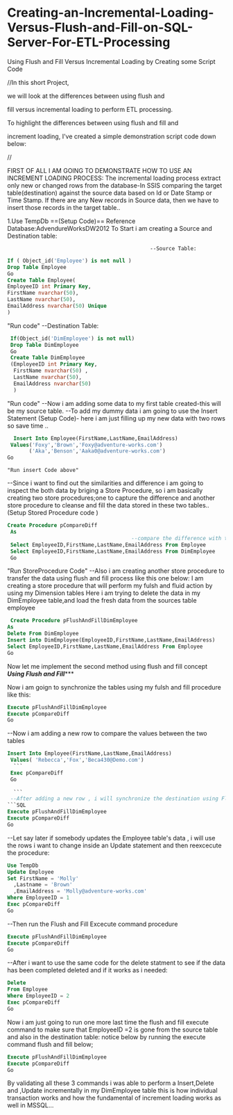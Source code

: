 # Creating-an-Incremental-Loading-Versus-Flush-and-Fill-on-SQL-Server-For-ETL-Processing
Using Flush and Fill Versus Incremental Loading by Creating some Script Code

//In this short Project,

we will look at the differences between using flush and

fill versus incremental loading to perform ETL processing.

To highlight the differences between using flush and fill and

increment loading, I've created a simple demonstration script code down below:

//

FIRST OF ALL I AM GOING TO DEMONSTRATE HOW TO USE AN INCREMENT LOADING PROCESS: 
The incremental loading process extract only new or changed rows from the database-In SSIS
comparing the target table(destination) against the source data based on Id or Date Stamp or Time Stamp. If there are any New records in Source data, then we have to insert those records in the target table..


1.Use TempDb
==(Setup Code)== Reference Database:AdvendureWorksDW2012
To Start i am  creating a Source and Destination table:

                                                  --Source Table: 
```SQL
If ( Object_id('Employee') is not null )
Drop Table Employee
Go
Create Table Employee(
EmployeeID int Primary Key,
FirstName nvarchar(50),
LastName nvarchar(50),
EmailAddress nvarchar(50) Unique
)
```
"Run code"
                                                    --Destination Table:

```SQL 
 If(Object_id('DimEmployee') is not null)
 Drop Table DimEmployee
 Go
 Create Table DimEmployee
 (EmployeeID int Primary Key,
  FirstName nvarchar(50) ,
  LastName nvarchar(50),
  EmailAddress nvarchar(50)
  )
  ```
                 
"Run code"
--Now i am adding some data to my first table created-this will be my source table.
--To add my dummy data i am going to use the Insert Statement 
(Setup Code)- here i am just filling up my new data with two rows so save time ..

  
  ```SQL
    Insert Into Employee(FirstName,LastName,EmailAddress)
   Values('Foxy','Brown','Foxy@adventure-works.com')
         ('Aka','Benson','Aaka0@adventure-works.com')
  Go
  ```
    
    
    "Run insert Code above"      
--Since i want to find out the similarities and difference i am going to inspect the both data by briging a Store Procedure, so i am basically creating two store procedures;one to capture the difference and another store procedure to cleanse and fill the data stored in these two tables..
(Setup Stored Procedure code )


```SQL
Create Procedure pCompareDiff
 As
                                        --compare the difference with two simple select Stmts
 Select EmployeeID,FirstName,LastName,EmailAddress From Employee
 Select EmployeeID,FirstName,LastName,EmailAddress From DimEmployee
 Go
```
  "Run StoreProcedure Code"
--Also i am creating another store procedure to transfer the data using flush and fill process like this one below:
   I am creating a store procedure that will perform my fulsh and fluid action by using my Dimension tables
Here i am trying to delete the data in my DimEmployee table,and load the fresh data from the sources table employee

                                
                                   
                                   
  ```SQL
   Create Procedure pFlushAndFillDimEmployee
  As
  Delete From DimEmployee
  Insert into DimEmployee(EmployeeID,FirstName,LastName,EmailAddress)
  Select EmployeeID,FirstName,LastName,EmailAddress From Employee
  Go
  ```
  Now let me implement the second method using flush and fill concept
  *******************Using Flush and Fill**********************

Now i am goign to synchronize the tables using my fulsh and fill procedure like this:

  ```SQL
Execute pFlushAndFillDimEmployee
Execute pCompareDiff
Go
  ```
  --Now i am adding a new row to compare the values between the two tables
  
  ```SQL
  Insert Into Employee(FirstName,LastName,EmailAddress)
   Values( 'Rebecca','Fox','Beca430@Demo.com')
    ```
   Exec pCompareDiff
   Go
   
    ```
   --After adding a new row , i will synchronize the destination using Flush and Fill procedure below:
```SQL
Execute pFlushAndFillDimEmployee
Execute pCompareDiff
Go
```

--Let say later if somebody updates the Employee table's data , i will use the rows i want to change inside an Update statement and then reexcecute the procedure:

  ```SQL
 Use TempDb
 Update Employee
 Set FirstName = 'Molly'
    ,Lastname = 'Brown'
    ,EmailAddress = 'Molly@adventure-works.com'
 Where EmployeeID = 1
 Exec pCompareDiff
 Go
   ```
 --Then run the Flush and Fill Excecute command procedure
 
 ```SQL
Execute pFlushAndFillDimEmployee
Execute pCompareDiff
Go
``` 

--After i want to use the same code for the delete statment to see if the data has been completed deleted and if it works as i needed:
  ```SQL
 Delete 
 From Employee
 Where EmployeeID = 2
 Exec pCompareDiff
 Go
   ```
  Now i am just going to run one more last time the flush and fill execute command to make sure that EmployeeID =2 is gone from the source table and also in the destination table: notice below by running the execute command flush and fill below;
 ```SQL
Execute pFlushAndFillDimEmployee
Execute pCompareDiff
Go
``` 

By validating all these 3 commands i was able to perform a Insert,Delete and  ,Update incrementally in my DimEmployee table
this is how individual transaction works and how the fundamental of increment loading works as well  in MSSQL...
